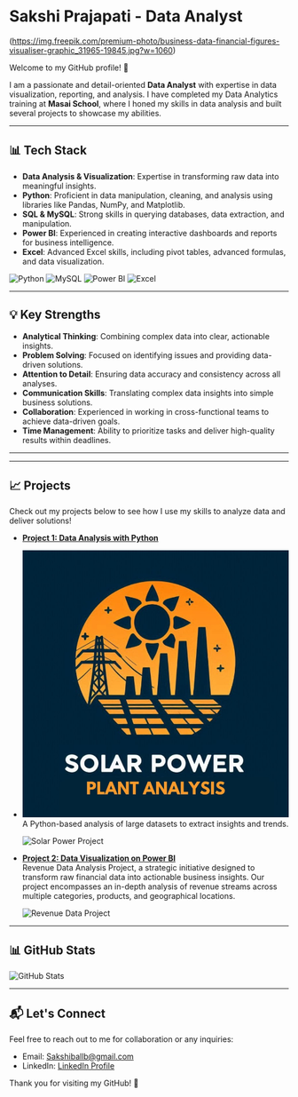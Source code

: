 # Sakshi Prajapati - Data Analyst

(https://img.freepik.com/premium-photo/business-data-financial-figures-visualiser-graphic_31965-19845.jpg?w=1060) 

Welcome to my GitHub profile! 👋

I am a passionate and detail-oriented **Data Analyst** with expertise in data visualization, reporting, and analysis. I have completed my Data Analytics training at **Masai School**, where I honed my skills in data analysis and built several projects to showcase my abilities.

---


## 📊 Tech Stack

- **Data Analysis & Visualization**: Expertise in transforming raw data into meaningful insights.
- **Python**: Proficient in data manipulation, cleaning, and analysis using libraries like Pandas, NumPy, and Matplotlib.
- **SQL & MySQL**: Strong skills in querying databases, data extraction, and manipulation.
- **Power BI**: Experienced in creating interactive dashboards and reports for business intelligence.
- **Excel**: Advanced Excel skills, including pivot tables, advanced formulas, and data visualization.

![Python](https://img.shields.io/badge/Python-3776AB?style=flat&logo=python&logoColor=white) 
![MySQL](https://img.shields.io/badge/MySQL-4479A1?style=flat&logo=mysql&logoColor=white) 
![Power BI](https://img.shields.io/badge/Power_BI-F2C811?style=flat&logo=powerbi&logoColor=black)
![Excel](https://img.shields.io/badge/Excel-217346?style=flat&logo=microsoft-excel&logoColor=white)

---

## 💡 Key Strengths

- **Analytical Thinking**: Combining complex data into clear, actionable insights.
- **Problem Solving**: Focused on identifying issues and providing data-driven solutions.
- **Attention to Detail**: Ensuring data accuracy and consistency across all analyses.
- **Communication Skills**: Translating complex data insights into simple business solutions.
- **Collaboration**: Experienced in working in cross-functional teams to achieve data-driven goals.
- **Time Management**: Ability to prioritize tasks and deliver high-quality results within deadlines.

---



---

## 📈 Projects

Check out my projects below to see how I use my skills to analyze data and deliver solutions!

- [**Project 1: Data Analysis with Python**](https://github.com/Sakshi9977/-Solar-Power-Data-Analysis-and-Visualization)
- ![image_alt](https://github.com/Sakshi9977/-Solar-Power-Data-Analysis-and-Visualization/blob/main/Solar%20Project%20logo.jpg)  
  A Python-based analysis of large datasets to extract insights and trends.

  ![Solar Power Project](https://img.shields.io/badge/Solar%20Power%20Data%20Analysis-green?style=for-the-badge)

- [**Project 2: Data Visualization on Power BI**](https://github.com/Sakshi9977/Revenue-Data-Analytics-Project)  
  Revenue Data Analysis Project, a strategic initiative designed to transform raw financial data into actionable business insights. Our project encompasses an in-depth analysis of revenue streams across multiple categories, products, and geographical locations.

  ![Revenue Data Project](https://img.shields.io/badge/Revenue%20Data%20Analytics-blue?style=for-the-badge)

---

## 📊 GitHub Stats

![GitHub Stats](https://github-readme-stats.vercel.app/api?username=Sakshi9977&show_icons=true&count_private=true&hide=prs&theme=radical)

---

## 📬 Let's Connect

Feel free to reach out to me for collaboration or any inquiries:

- Email: [Sakshiballb@gmail.com](mailto:Sakshiballb@gmail.com)
- LinkedIn: [LinkedIn Profile](https://www.linkedin.com/in/sakshi-prajapati-31b990205/)

Thank you for visiting my GitHub! 🙏
